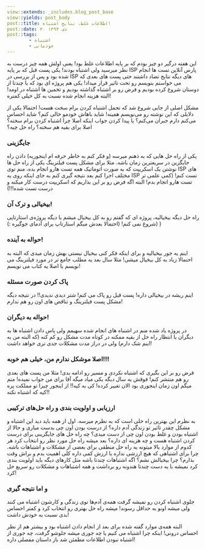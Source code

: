 ```yaml
---
view::extends: _includes.blog_post_base
view::yields: post_body
post::title: اطلاعات غلط، نتایج اشتباه!
post::date: ۳۰ دی ۱۳۹۴
post::tags:
        - اشتباه
        - خودمانی
---
```

این هفته درگیر دو چیز بودم که بر پایه اطلاعات غلط بود! یعنی اولش همه چیز درست به نظر میرسید ولی اشتباه بودند! یکی پست قبل که بر پایه ISP پارس آنلاین تست ها انجام شده بود و پس از بررسی در ISP های دیگه نتایج تضاد داشتند حتی پست های بعدی که می خواستم بنویسم رو تحت تاثیر قرار میداد! یکی هم پروژه ای بود که با چندتا از دوستان شروع کرده بودیم و فرض رو بر اشتباه گذاشته بودیم و تخمین ها اشتباه در اومد! البته هزینه انجام شده نسبت به کل خیلی کمتره!

مشکل اصلی از جایی شروع شد که تحمل اشتباه کردن برام سخت هست! احتمالا یکی از دلایلی که این نوشته رو می‌نویسم همینه! شاید باهاش خودمو خالی کنم؟ شاید احساس می‌کنم دارم جبران می‌کنم؟ یا پیدا کردن جواب اینکه اصلا چرا اشتباه کردن برام سخته؟ اصلا برای بقیه هم سخته؟ راه حل چیه؟

<!-- more -->

### جایگزینی
یکی از راه حل هایی که به ذهنم میرسه (و فکر کنم به خاطر حرفه ام اینجوریه) دادن راه جایگزین در سریعترین زمان باشه. مثلا برای مشکل پست فیلترینگ یکی از راه حل ها نوشتن یک اسکریپت که به صورت اتوماتیک همه تست هارو انجام بده، منم توی ISP های مختلف اجرا کنم بعد نتیجه گیری کنم به جای اینکه روی یه ISP تست کنم! (کمی علمی تر تست هارو انجام بدم! البته اگه فرض رو بر این بذاریم که اسکریپت درست کار میکنه و درست تست شده!!!)

### بیخیالی و ترک آن!
راه حل دیگه بیخیالیه، پروژه ای که گفتم رو به کل بیخیال میشم یا دیگه پروژه‌ی استارتاپی شروع نمی کنم! (احتمالا بعدش میگم استارتاپ برای آدمای جوگیره :)) )

### حواله به آینده!
اینم یه جور بیخیالیه و برای اینکه فکر کنی بیخیال نیستی بهش زمان میدی که البته به احتمالا زیاد به کل بیخیال میشی! مثلا سال بعد یه مطلب جامع تر در مورد فیلترینگ می نویسم یا اصلا یه کتاب می نویسم!

### پاک کردن صورت مسئله
اینم ریشه در بیخیالی داره! پست قبل رو پاک می کنم! شتر دیدی ندیدی!! در نتیجه دیگه مشکل پست فیلترینگ و تناقض های اون رو هم ندارم!

### حواله به دیگران!
در پروژه یاد شده منم در اشتباه های انجام شده سهیمم ولی پاس دادن اشتباه ها به دیگران یا انتظار راه حل از بقیه ممکنه در کوتاه مدت مشکل رو کم کنه (که البته من به اینم شک دارم) ولی در دراز مدت مشکلات جدی تری خواهد داشت!

### اصلا موشکل ندارم من، خیلی هم خوبه!!!
فرض رو بر این بگیری که اشتباه نکردی و مسیر رو ادامه بدی! مثلا من پست های بعدی رو هم منتشر کنم! فوقش یه سال دیگه یکی میاد میگه آقا برای من جواب نمیده! منم میگم اون زمان اینجوری بود الان تغییر کرده! کی به کیه!! از اینجور چیزا تو مملکت پره کیه که اشتباه نکنه!!

### ارزیابی و اولویت بندی و راه حل‌های ترکیبی
به نظرم این بهترین راه حلی است که به نظرم میرسه. اول از همه باید دید این اشتباه و مشکل چقدر تاثیر تو زندگی آدم داره؟ از درست بودن اون چی بدست میاری و حالا از اشتباه بودن و غلط بودن اون چی از دست میدی؟ چه راه حل های جایگزینی برای درست کردن اشتباه هست و چه هزینه ای داره؟
بعد میشه راه حل مورد نظر رو انتخاب کرد هر کدوم از موارد بالا میتونه یه راه حل منطقی برای بعضی از مشکلات و اشتباهات باشه. چرا برای اشتباهی که هیچ ارزشی نداره یا ارزش کمی داره کلی اهمیت بدم و براش وقت بذارم؟ چرا بیخیالش نشم؟
اگه اشتباهات چندتا باشه مثل کارهای دیگه باید اولویت بندی کرد نمیشه با یه دست چندتا هندونه رو برداشت و همه اشتباهات و مشکلات رو سریع حل کرد!

### و اما نتیجه گیری
جلوی اشتباه کردن رو نمیشه گرفت همه‌ی آدم‌ها توی زندگی و کارشون اشتباه می کنند ولی میشه اونو به حداقل رسوند! میشه راه حل بهتری رو انتخاب کرد و کمتر احساس بدی نسبت به خودش داشت!

البته همه‌ی موارد گفته شده برای بعد از انجام دادن اشتباه بود و بیشتر هم از نظر احساس درونی! اینکه چرا اشتباه می کنیم یا چه جوری میشه جلوشو گرفت، چه جوری از اشتباه نبودن اطلاعات مطمئن شد باز داستان مفصلی داره!
